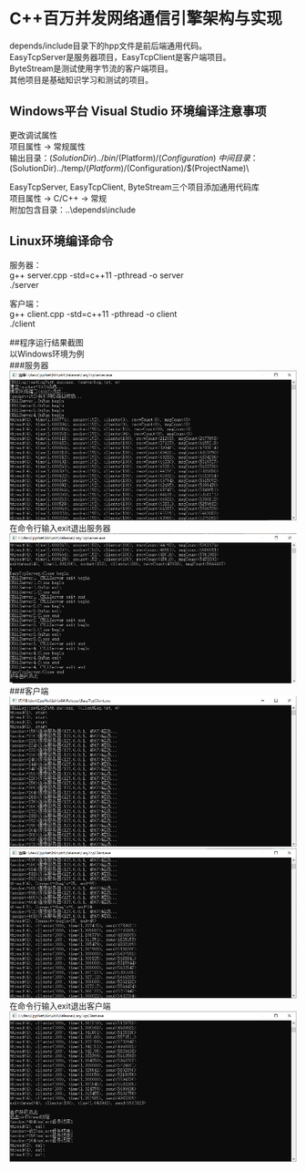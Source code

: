 # C++百万并发网络通信引擎架构与实现
depends/include目录下的hpp文件是前后端通用代码。  
EasyTcpServer是服务器项目，EasyTcpClient是客户端项目。  
ByteStream是测试使用字节流的客户端项目。  
其他项目是基础知识学习和测试的项目。  

## Windows平台 Visual Studio 环境编译注意事项
更改调试属性  
项目属性 -> 常规属性  
输出目录：$(SolutionDir)../bin/$(Platform)/$(Configuration)\  
中间目录：$(SolutionDir)../temp/$(Platform)/$(Configuration)/$(ProjectName)\  
  
EasyTcpServer, EasyTcpClient, ByteStream三个项目添加通用代码库  
项目属性 -> C/C++ -> 常规  
附加包含目录：..\depends\include
  
## Linux环境编译命令
服务器：  
g++ server.cpp -std=c++11 -pthread -o server  
./server  
  
客户端：  
g++ client.cpp -std=c++11 -pthread -o client  
./client  
  
##程序运行结果截图  
以Windows环境为例  
###服务器  
![image](images/serverStart.png)  
在命令行输入exit退出服务器  
![image](images/serverClose.png)  
###客户端  
![image](images/clientStart1.png)  
![image](images/clientStart2.png)  
在命令行输入exit退出客户端  
![image](images/clientClose.png)  
